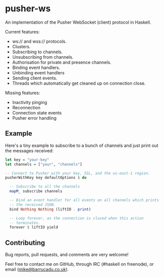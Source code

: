 pusher-ws
=========

An implementation of the Pusher WebSocket (client) protocol in
Haskell.

Current features:

- ws:// and wss:// protocols.
- Clusters.
- Subscribing to channels.
- Unsubscribing from channels.
- Authorisation for private and presence channels.
- Binding event handlers.
- Unbinding event handlers
- Sending client events.
- Threads which automatically get cleaned up on connection close.

Missing features:

- Inactivity pinging
- Reconnection
- Connection state events
- Pusher error handling

Example
-------

Here's a tiny example to subscribe to a bunch of channels and just
print out the messages received:

```haskell
let key = "your-key"
let channels = ["your", "channels"]

-- Connect to Pusher with your key, SSL, and the us-east-1 region.
pusherWithKey key defaultOptions $ do

  -- Subscribe to all the channels
  mapM_ subscribe channels

  -- Bind an event handler for all events on all channels which prints
  -- the received JSON.
  bind Nothing Nothing (liftIO . print)

  -- Loop forever, as the connection is closed when this action
  -- terminates.
  forever $ liftIO yield
```

Contributing
------------

Bug reports, pull requests, and comments are very welcome!

Feel free to contact me on GitHub, through IRC (#haskell on freenode),
or email (mike@barrucadu.co.uk).
